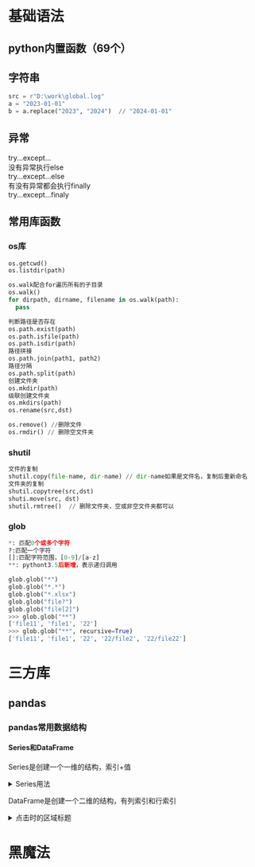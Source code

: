 # 基础语法
## python内置函数（69个）

## 字符串
```python
src = r"D:\work\global.log"
a = "2023-01-01"
b = a.replace("2023", "2024")  // "2024-01-01"
```


## 异常
try...except...  
没有异常执行else  
try...except...else  
有没有异常都会执行finally  
try...except...finaly

## 常用库函数
### os库
```python
os.getcwd()
os.listdir(path)

os.walk配合for遍历所有的子目录
os.walk()
for dirpath, dirname, filename in os.walk(path):
  pass

判断路径是否存在
os.path.exist(path)
os.path.isfile(path)
os.path.isdir(path)
路径拼接
os.path.join(path1, path2)
路径分隔
os.path.split(path)
创建文件夹
os.mkdir(path)
级联创建文件夹
os.mkdirs(path)
os.rename(src,dst)

os.remove() //删除文件
os.rmdir() // 删除空文件夹
```


### shutil
```python
文件的复制
shutil.copy(file-name, dir-name) // dir-name如果是文件名，复制后重新命名
文件夹的复制
shutil.copytree(src,dst)
shuti.move(src, dst)
shutil.rmtree()  // 删除文件夹，空或非空文件夹都可以
```

### glob
```python
*: 匹配0个或多个字符
?:匹配一个字符
[]:匹配字符范围，[0-9]/[a-z]
**: pythont3.5后新增，表示递归调用

glob.glob("*")
glob.glob("*.*")
glob.glob("*.xlsx")
glob.glob("file?")
glob.glob("file[2]")
>>> glob.glob("**")
['file11', 'file1', '22']
>>> glob.glob("**", recursive=True)
['file11', 'file1', '22', '22/file2', '22/file22']

```

# 三方库
## pandas
### pandas常用数据结构
#### Series和DataFrame
Series是创建一个一维的结构，索引+值


<details>
  <summary>Series用法</summary>
  <pre>
```python
>>> s1 = pd.Series(22)
>>> print(s1)
0    22
dtype: int64
>>> s1 = pd.Series(22, range(1,7))
>>> print(s1)
1    22
2    22
3    22
4    22
5    22
6    22
dtype: int64
>>> s1 = pd.Series(22, index=list(range(1,3)))
>>> print(s1)
1    22
2    22
dtype: int64
>>> s1 = pd.Series([1,3,5])
>>> print(s1)
0    1
1    3
2    5
dtype: int64
>>>
>>> >>> x = dict(a=22, b=33, c=44)
>>> s1= pd.Series(x)
>>> print(s1)
a    22
b    33
c    44
dtype: int64
```
  </pre>
  </details>


DataFrame是创建一个二维的结构，有列索引和行索引
<details>
  <summary>点击时的区域标题</summary>
  <pre>
  ```json
   {
    "name": "hexo-site",
    "version": "0.0.0",
    "private": true,
    "scripts": {
      "build": "hexo generate",
      "clean": "hexo clean",
      "deploy": "hexo deploy",
      "server": "hexo server"
   }
  ```
  </pre>
</details>


# 黑魔法
